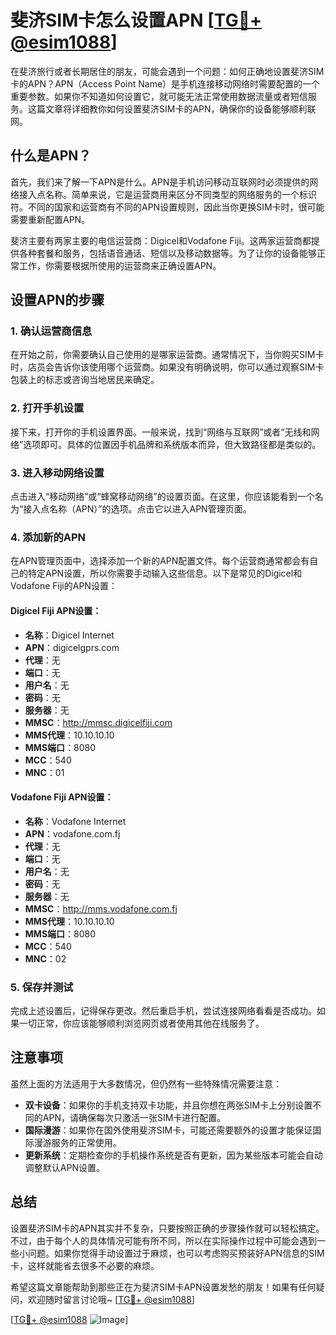 # 斐济SIM卡怎么设置APN [[TG💪+ @esim1088](https://t.me/s/esim1088)]

在斐济旅行或者长期居住的朋友，可能会遇到一个问题：如何正确地设置斐济SIM卡的APN？APN（Access Point Name）是手机连接移动网络时需要配置的一个重要参数。如果你不知道如何设置它，就可能无法正常使用数据流量或者短信服务。这篇文章将详细教你如何设置斐济SIM卡的APN，确保你的设备能够顺利联网。

## 什么是APN？

首先，我们来了解一下APN是什么。APN是手机访问移动互联网时必须提供的网络接入点名称。简单来说，它是运营商用来区分不同类型的网络服务的一个标识符。不同的国家和运营商有不同的APN设置规则，因此当你更换SIM卡时，很可能需要重新配置APN。

斐济主要有两家主要的电信运营商：Digicel和Vodafone Fiji。这两家运营商都提供各种套餐和服务，包括语音通话、短信以及移动数据等。为了让你的设备能够正常工作，你需要根据所使用的运营商来正确设置APN。

## 设置APN的步骤

### 1. 确认运营商信息

在开始之前，你需要确认自己使用的是哪家运营商。通常情况下，当你购买SIM卡时，店员会告诉你该使用哪个运营商。如果没有明确说明，你可以通过观察SIM卡包装上的标志或咨询当地居民来确定。

### 2. 打开手机设置

接下来，打开你的手机设置界面。一般来说，找到“网络与互联网”或者“无线和网络”选项即可。具体的位置因手机品牌和系统版本而异，但大致路径都是类似的。

### 3. 进入移动网络设置

点击进入“移动网络”或“蜂窝移动网络”的设置页面。在这里，你应该能看到一个名为“接入点名称（APN）”的选项。点击它以进入APN管理页面。

### 4. 添加新的APN

在APN管理页面中，选择添加一个新的APN配置文件。每个运营商通常都会有自己的特定APN设置，所以你需要手动输入这些信息。以下是常见的Digicel和Vodafone Fiji的APN设置：

#### Digicel Fiji APN设置：
- **名称**：Digicel Internet
- **APN**：digicelgprs.com
- **代理**：无
- **端口**：无
- **用户名**：无
- **密码**：无
- **服务器**：无
- **MMSC**：http://mmsc.digicelfiji.com
- **MMS代理**：10.10.10.10
- **MMS端口**：8080
- **MCC**：540
- **MNC**：01

#### Vodafone Fiji APN设置：
- **名称**：Vodafone Internet
- **APN**：vodafone.com.fj
- **代理**：无
- **端口**：无
- **用户名**：无
- **密码**：无
- **服务器**：无
- **MMSC**：http://mms.vodafone.com.fj
- **MMS代理**：10.10.10.10
- **MMS端口**：8080
- **MCC**：540
- **MNC**：02

### 5. 保存并测试

完成上述设置后，记得保存更改。然后重启手机，尝试连接网络看看是否成功。如果一切正常，你应该能够顺利浏览网页或者使用其他在线服务了。

## 注意事项

虽然上面的方法适用于大多数情况，但仍然有一些特殊情况需要注意：

- **双卡设备**：如果你的手机支持双卡功能，并且你想在两张SIM卡上分别设置不同的APN，请确保每次只激活一张SIM卡进行配置。
- **国际漫游**：如果你在国外使用斐济SIM卡，可能还需要额外的设置才能保证国际漫游服务的正常使用。
- **更新系统**：定期检查你的手机操作系统是否有更新，因为某些版本可能会自动调整默认APN设置。

## 总结

设置斐济SIM卡的APN其实并不复杂，只要按照正确的步骤操作就可以轻松搞定。不过，由于每个人的具体情况可能有所不同，所以在实际操作过程中可能会遇到一些小问题。如果你觉得手动设置过于麻烦，也可以考虑购买预装好APN信息的SIM卡，这样就能省去很多不必要的麻烦。

希望这篇文章能帮助到那些正在为斐济SIM卡APN设置发愁的朋友！如果有任何疑问，欢迎随时留言讨论哦~ [[TG💪+ @esim1088](https://t.me/s/esim1088)]

[[TG💪+ @esim1088](https://t.me/s/esim1088) ![Image](https://i.postimg.cc/4NQfJmqS/Snipaste-2025-05-13-00-14-12.png)]